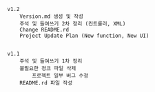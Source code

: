 	v1.2 
		Version.md 생성 및 작성
		주석 및 들여쓰기 2차 정리 (컨트롤러, XML)
		Change README.rd
		Project Update Plan (New function, New UI) 
		
		
	v1.1
		주석 및 들여쓰기 1차 정리
		불필요한 정크 파일 삭제
         	프로젝트 일부 버그 수정
		README.rd 파일 작성
		
	

